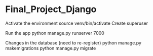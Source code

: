 # Final_Project_Django

Activate the environment
    source venv/bin/activate
Create superuser

Run the app
    python manage.py runserver 7000


Changes in the database (need to re-register)
    python manage.py makemigrations
    python manage.py migrate
